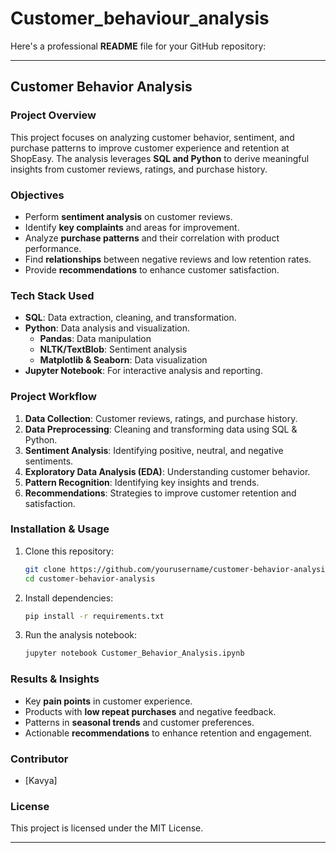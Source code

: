 # Customer_behaviour_analysis
Here's a professional **README** file for your GitHub repository:  

---

## **Customer Behavior Analysis**  

### **Project Overview**  
This project focuses on analyzing customer behavior, sentiment, and purchase patterns to improve customer experience and retention at ShopEasy. The analysis leverages **SQL and Python** to derive meaningful insights from customer reviews, ratings, and purchase history.  

### **Objectives**  
- Perform **sentiment analysis** on customer reviews.  
- Identify **key complaints** and areas for improvement.  
- Analyze **purchase patterns** and their correlation with product performance.  
- Find **relationships** between negative reviews and low retention rates.  
- Provide **recommendations** to enhance customer satisfaction.  

### **Tech Stack Used**  
- **SQL**: Data extraction, cleaning, and transformation.  
- **Python**: Data analysis and visualization.  
  - **Pandas**: Data manipulation  
  - **NLTK/TextBlob**: Sentiment analysis  
  - **Matplotlib & Seaborn**: Data visualization  
- **Jupyter Notebook**: For interactive analysis and reporting.  

### **Project Workflow**  
1. **Data Collection**: Customer reviews, ratings, and purchase history.  
2. **Data Preprocessing**: Cleaning and transforming data using SQL & Python.  
3. **Sentiment Analysis**: Identifying positive, neutral, and negative sentiments.  
4. **Exploratory Data Analysis (EDA)**: Understanding customer behavior.  
5. **Pattern Recognition**: Identifying key insights and trends.  
6. **Recommendations**: Strategies to improve customer retention and satisfaction.  

### **Installation & Usage**  
1. Clone this repository:  
   ```bash
   git clone https://github.com/yourusername/customer-behavior-analysis.git
   cd customer-behavior-analysis
   ```
2. Install dependencies:  
   ```bash
   pip install -r requirements.txt
   ```
3. Run the analysis notebook:  
   ```bash
   jupyter notebook Customer_Behavior_Analysis.ipynb
   ```

### **Results & Insights**  
- Key **pain points** in customer experience.  
- Products with **low repeat purchases** and negative feedback.  
- Patterns in **seasonal trends** and customer preferences.  
- Actionable **recommendations** to enhance retention and engagement.  

### **Contributor**  
- [Kavya] 

### **License**  
This project is licensed under the MIT License.  

---
